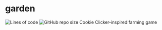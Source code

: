 # garden
![Lines of code](https://img.shields.io/tokei/lines/github/condimentcommander/garden?style=for-the-badge) ![GitHub repo size](https://img.shields.io/github/repo-size/condimentcommander/garden?style=for-the-badge)
 Cookie Clicker-inspired farming game
